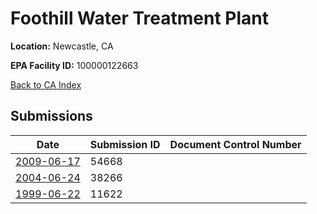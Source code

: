 # Foothill Water Treatment Plant

**Location:** Newcastle, CA

**EPA Facility ID:** 100000122663

[Back to CA Index](../../index.md)

## Submissions

| Date | Submission ID | Document Control Number |
|------|--------------|-------------------------|
| [2009-06-17](submissions/54668.md) | 54668 |  |
| [2004-06-24](submissions/38266.md) | 38266 |  |
| [1999-06-22](submissions/11622.md) | 11622 |  |
